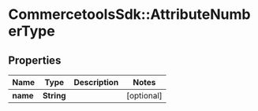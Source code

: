 # CommercetoolsSdk::AttributeNumberType

## Properties
Name | Type | Description | Notes
------------ | ------------- | ------------- | -------------
**name** | **String** |  | [optional] 

